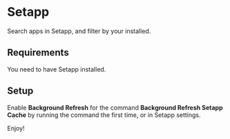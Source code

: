 # Setapp

Search apps in Setapp, and filter by your installed.

## Requirements

You need to have Setapp installed.

## Setup

Enable **Background Refresh** for the command **Background Refresh Setapp Cache** by running the command the first time, or in Setapp settings.

Enjoy!
